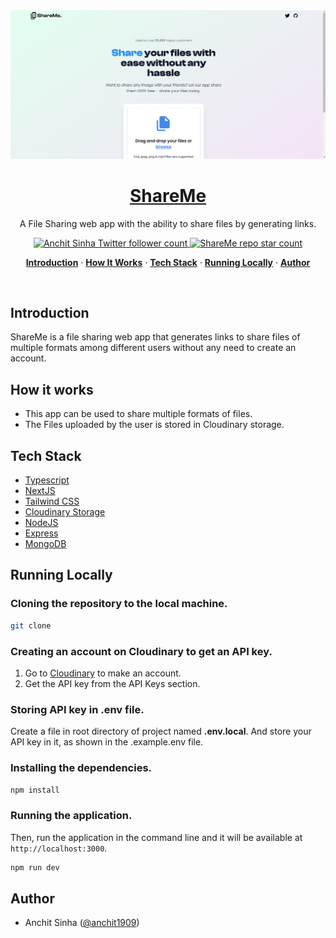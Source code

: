 <a href="https://sharefile-frontend.vercel.app/">
  <img alt="ShareMe - File Sharing App" src="/public/screenshot.png">
    <h1 align="center">ShareMe</h1>
</a>

<p align="center">
   A File Sharing web app with the ability to share files by generating links.
</p>

<p align="center">
  <a href="https://twitter.com/anchit1909" target="_blank">
    <img src="https://img.shields.io/twitter/follow/anchit1909?style=flat&label=anchit1909&logo=twitter&color=0bf&logoColor=fff" alt="Anchit Sinha Twitter follower count" />
  </a>
  <a href="https://github.com/Anchit1909/ShareMe-Frontend" target="_blank">
    <img src="https://img.shields.io/github/stars/Anchit1909/ShareMe-Frontend?label=Anchit1909%2FShareMe" alt="ShareMe repo star count" />
  </a>
</p>

<p align="center">
  <a href="#introduction"><strong>Introduction</strong></a> ·
  <a href="#how-it-works"><strong>How It Works</strong></a> ·
  <a href="#tech-stack"><strong>Tech Stack</strong></a> ·
  <a href="#running-locally"><strong>Running Locally</strong></a> ·
  <a href="#author"><strong>Author</strong></a>
</p>
<br/>

## Introduction

ShareMe is a file sharing web app that generates links to share files of multiple formats among different users without any need to create an account.

## How it works

- This app can be used to share multiple formats of files.
- The Files uploaded by the user is stored in Cloudinary storage.

## Tech Stack

- [Typescript](https://www.typescriptlang.org/)
- [NextJS](https://nextjs.org/)
- [Tailwind CSS](https://tailwindcss.com/)
- [Cloudinary Storage](https://cloudinary.com/)
- [NodeJS](https://nodejs.org/)
- [Express](https://expressjs.com/)
- [MongoDB](https://www.mongodb.com/)

## Running Locally

### Cloning the repository to the local machine.

```bash
git clone
```

### Creating an account on Cloudinary to get an API key.

1. Go to [Cloudinary](https://cloudinary.com/) to make an account.
2. Get the API key from the API Keys section.

### Storing API key in .env file.

Create a file in root directory of project named **.env.local**. And store your API key in it, as shown in the .example.env file.

### Installing the dependencies.

```bash
npm install
```

### Running the application.

Then, run the application in the command line and it will be available at `http://localhost:3000`.

```bash
npm run dev
```

## Author

- Anchit Sinha ([@anchit1909](https://twitter.com/anchit1909))
